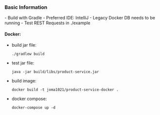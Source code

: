 <h3>Basic Information</h3>
- Build with Gradle 
- Preferred IDE: IntelliJ
- Legacy Docker DB needs to be running
- Test REST Requests in ./example

<h4>Docker:</h4>

-   build jar file:
    ```console
    ./gradlew build
    ```
-   test jar file:
    ```console
    java -jar build/libs/product-service.jar
    ```
-   build image:
    ```console
    docker build -t joma1021/product-service-docker .
    ```
-   docker compose:
    ```console
    docker-compose up -d
    ```

